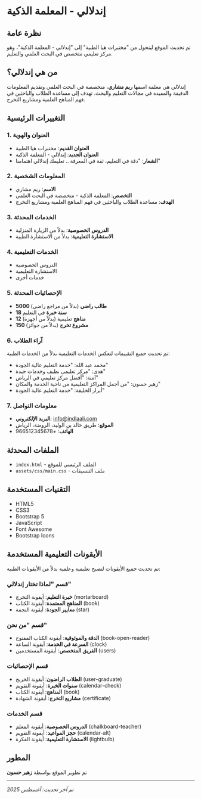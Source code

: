 # إندلالي - المعلمة الذكية

## نظرة عامة
تم تحديث الموقع ليتحول من "مختبرات هيا الطبية" إلى "إندلالي - المعلمة الذكية"، وهو مركز تعليمي متخصص في البحث العلمي والتعليم.

## من هي إندلالي؟
إندلالي هي معلمة اسمها **ريم مشاري**، متخصصة في البحث العلمي وتقديم المعلومات الدقيقة والمفيدة في مجالات التعليم والبحث. تهدف إلى مساعدة الطلاب والباحثين في فهم المناهج العلمية ومشاريع التخرج.

## التغييرات الرئيسية

### 1. العنوان والهوية
- **العنوان القديم**: مختبرات هيا الطبية
- **العنوان الجديد**: إندلالي - المعلمة الذكية
- **الشعار**: "دقة في التعليم، ثقة في المعرفة .. تعليمك إندلالي اهتمامنا"

### 2. المعلومات الشخصية
- **الاسم**: ريم مشاري
- **التخصص**: المعلمة الذكية - متخصصة في البحث العلمي
- **الهدف**: مساعدة الطلاب والباحثين في فهم المناهج العلمية ومشاريع التخرج

### 3. الخدمات المحدثة
- **الدروس الخصوصية**: بدلاً من الزيارة المنزلية
- **الاستشارة التعليمية**: بدلاً من الاستشارة الطبية

### 4. الخدمات التعليمية
- الدروس الخصوصية
- الاستشارة التعليمية
- خدمات أخرى

### 5. الإحصائيات المحدثة
- **5000 طالب راضي** (بدلاً من مراجع راضي)
- **18 سنة خبرة** في التعليم
- **12 مناهج** تعليمية (بدلاً من أجهزة)
- **150 مشروع تخرج** (بدلاً من جوائز)

### 6. آراء الطلاب
تم تحديث جميع التقييمات لتعكس الخدمات التعليمية بدلاً من الخدمات الطبية:
- محمد عبد الله: "خدمة التعليم عالية الجودة"
- هدى: "مركز تعليمي نظيف وخدمات جيدة"
- آمنة: "أفضل مركز تعليمي في الرياض"
- زهير حسون: "من أجمل المراكز التعليمية من ناحية الخدمة والمكان"
- أبرار الخليفة: "خدمة التعليم عالية الجودة"

### 7. معلومات التواصل
- **البريد الإلكتروني**: info@indlaali.com
- **الموقع**: طريق خالد بن الوليد، الروضة، الرياض
- **الهاتف**: +966512345678

## الملفات المحدثة
- `index.html` - الملف الرئيسي للموقع
- `assets/css/main.css` - ملف التنسيقات

## التقنيات المستخدمة
- HTML5
- CSS3
- Bootstrap 5
- JavaScript
- Font Awesome
- Bootstrap Icons

## الأيقونات التعليمية المستخدمة
تم تحديث جميع الأيقونات لتصبح تعليمية وعلمية بدلاً من الأيقونات الطبية:

### قسم "لماذا تختار إندلالي"
- **خبرة التعليم**: أيقونة التخرج (mortarboard)
- **المناهج المعتمدة**: أيقونة الكتاب (book)
- **معايير الجودة**: أيقونة النجمة (star)

### قسم "من نحن"
- **الدقة والموثوقية**: أيقونة الكتاب المفتوح (book-open-reader)
- **السرعة في الخدمة**: أيقونة الساعة (clock)
- **الفريق المتخصص**: أيقونة المستخدمين (users)

### قسم الإحصائيات
- **الطلاب الراضون**: أيقونة الخريج (user-graduate)
- **سنوات الخبرة**: أيقونة التقويم (calendar-check)
- **المناهج**: أيقونة الكتاب (book)
- **مشاريع التخرج**: أيقونة الشهادة (certificate)

### قسم الخدمات
- **الدروس الخصوصية**: أيقونة المعلم (chalkboard-teacher)
- **حجز المواعيد**: أيقونة التقويم (calendar-alt)
- **الاستشارة التعليمية**: أيقونة الفكرة (lightbulb)

## المطور
تم تطوير الموقع بواسطة **زهير حسون**

---
*تم آخر تحديث: أغسطس 2025*
